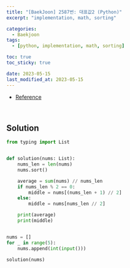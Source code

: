 ```yaml
---
title: "[BaekJoon] 2587번: 대표값2 (Python)"
excerpt: "implementation, math, sorting"

categories:
  - Baekjoon
tags:
  - [python, implementation, math, sorting]

toc: true
toc_sticky: true

date: 2023-05-15
last_modified_at: 2023-05-15
---
```


- [Reference](https://www.acmicpc.net/problem/2587)

<br>

## Solution

```python
from typing import List


def solution(nums: List):
    nums_len = len(nums)
    nums.sort()

    average = sum(nums) // nums_len
    if nums_len % 2 == 0:
        middle = nums[(nums_len + 1) // 2]
    else:
        middle = nums[nums_len // 2]

    print(average)
    print(middle)


nums = []
for _ in range(5):
    nums.append(int(input()))

solution(nums)
```